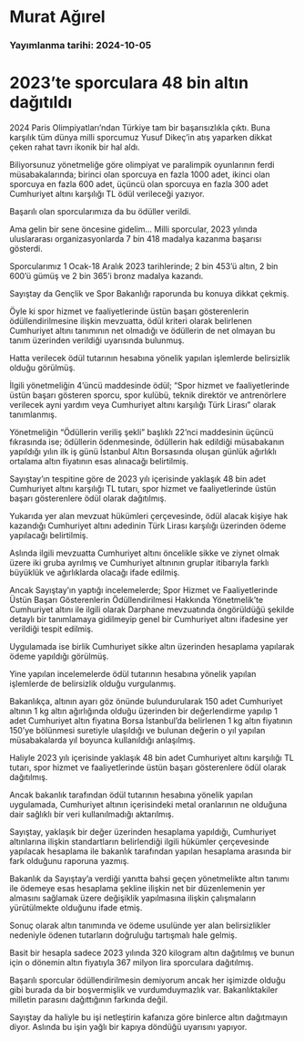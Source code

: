 # Murat Ağırel

### Yayımlanma tarihi: 2024-10-05

# 2023’te sporculara  48 bin altın dağıtıldı

2024 Paris Olimpiyatları’ndan Türkiye tam bir başarısızlıkla çıktı. Buna karşılık tüm dünya milli sporcumuz Yusuf Dikeç’in atış yaparken dikkat çeken rahat tavrı ikonik bir hal aldı.

Biliyorsunuz yönetmeliğe göre olimpiyat ve paralimpik oyunlarının ferdi müsabakalarında; birinci olan sporcuya en fazla 1000 adet, ikinci olan sporcuya en fazla 600 adet, üçüncü olan sporcuya en fazla 300 adet Cumhuriyet altını karşılığı TL ödül verileceği yazıyor.

Başarılı olan sporcularımıza da bu ödüller verildi.

Ama gelin bir sene öncesine gidelim... Milli sporcular, 2023 yılında uluslararası organizasyonlarda 7 bin 418 madalya kazanma başarısı gösterdi.

Sporcularımız 1 Ocak-18 Aralık 2023 tarihlerinde; 2 bin 453’ü altın, 2 bin 600’ü gümüş ve 2 bin 365’i bronz madalya kazandı.

Sayıştay da Gençlik ve Spor Bakanlığı raporunda bu konuya dikkat çekmiş.

Öyle ki spor hizmet ve faaliyetlerinde üstün başarı gösterenlerin ödüllendirilmesine ilişkin mevzuatta, ödül kriteri olarak belirlenen Cumhuriyet altını tanımının net olmadığı ve ödüllerin de net olmayan bu tanım üzerinden verildiği uyarısında bulunmuş.

Hatta verilecek ödül tutarının hesabına yönelik yapılan işlemlerde belirsizlik olduğu görülmüş.

İlgili yönetmeliğin 4’üncü maddesinde ödül; “Spor hizmet ve faaliyetlerinde üstün başarı gösteren sporcu, spor kulübü, teknik direktör ve antrenörlere verilecek ayni yardım veya Cumhuriyet altını karşılığı Türk Lirası” olarak tanımlanmış.

Yönetmeliğin “Ödüllerin veriliş şekli” başlıklı 22’nci maddesinin üçüncü fıkrasında ise; ödüllerin ödenmesinde, ödüllerin hak edildiği müsabakanın yapıldığı yılın ilk iş günü İstanbul Altın Borsasında oluşan günlük ağırlıklı ortalama altın fiyatının esas alınacağı belirtilmiş.

Sayıştay’ın tespitine göre de 2023 yılı içerisinde yaklaşık 48 bin adet Cumhuriyet altını karşılığı TL tutarı, spor hizmet ve faaliyetlerinde üstün başarı gösterenlere ödül olarak dağıtılmış.

Yukarıda yer alan mevzuat hükümleri çerçevesinde, ödül alacak kişiye hak kazandığı Cumhuriyet altını adedinin Türk Lirası karşılığı üzerinden ödeme yapılacağı belirtilmiş.

Aslında ilgili mevzuatta Cumhuriyet altını öncelikle sikke ve ziynet olmak üzere iki gruba ayrılmış ve Cumhuriyet altınının gruplar itibarıyla farklı büyüklük ve ağırlıklarda olacağı ifade edilmiş.

Ancak Sayıştay’ın yaptığı incelemelerde; Spor Hizmet ve Faaliyetlerinde Üstün Başarı Gösterenlerin Ödüllendirilmesi Hakkında Yönetmelik’te Cumhuriyet altını ile ilgili olarak Darphane mevzuatında öngörüldüğü şekilde detaylı bir tanımlamaya gidilmeyip genel bir Cumhuriyet altını ifadesine yer verildiği tespit edilmiş.

Uygulamada ise birlik Cumhuriyet sikke altın üzerinden hesaplama yapılarak ödeme yapıldığı görülmüş.

Yine yapılan incelemelerde ödül tutarının hesabına yönelik yapılan işlemlerde de belirsizlik olduğu vurgulanmış.

Bakanlıkça, altının ayarı göz önünde bulundurularak 150 adet Cumhuriyet altının 1 kg altın ağırlığında olduğu üzerinden bir değerlendirme yapılıp 1 adet Cumhuriyet altın fiyatına Borsa İstanbul’da belirlenen 1 kg altın fiyatının 150’ye bölünmesi suretiyle ulaşıldığı ve bulunan değerin o yıl yapılan müsabakalarda yıl boyunca kullanıldığı anlaşılmış.

Haliyle 2023 yılı içerisinde yaklaşık 48 bin adet Cumhuriyet altını karşılığı TL tutarı, spor hizmet ve faaliyetlerinde üstün başarı gösterenlere ödül olarak dağıtılmış.

Ancak bakanlık tarafından ödül tutarının hesabına yönelik yapılan uygulamada, Cumhuriyet altının içerisindeki metal oranlarının ne olduğuna dair sağlıklı bir veri kullanılmadığı aktarılmış.

Sayıştay, yaklaşık bir değer üzerinden hesaplama yapıldığı, Cumhuriyet altınlarına ilişkin standartların belirlendiği ilgili hükümler çerçevesinde yapılacak hesaplama ile bakanlık tarafından yapılan hesaplama arasında bir fark olduğunu raporuna yazmış.

Bakanlık da Sayıştay’a verdiği yanıtta bahsi geçen yönetmelikte altın tanımı ile ödemeye esas hesaplama şekline ilişkin net bir düzenlemenin yer almasını sağlamak üzere değişiklik yapılmasına ilişkin çalışmaların yürütülmekte olduğunu ifade etmiş.

Sonuç olarak altın tanımında ve ödeme usulünde yer alan belirsizlikler nedeniyle ödenen tutarların doğruluğu tartışmalı hale gelmiş.

Basit bir hesapla sadece 2023 yılında 320 kilogram altın dağıtılmış ve bunun için o dönemin altın fiyatıyla 367 milyon lira sporculara dağıtılmış.

Başarılı sporcular ödüllendirilmesin demiyorum ancak her işimizde olduğu gibi burada da bir boşvermişlik ve vurdumduymazlık var. Bakanlıktakiler milletin parasını dağıttığının farkında değil.

Sayıştay da haliyle bu işi netleştirin kafanıza göre binlerce altın dağıtmayın diyor. Aslında bu işin yağlı bir kapıya döndüğü uyarısını yapıyor.

